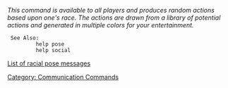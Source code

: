 *This command is available to all players and produces random actions
based upon one's race. The actions are drawn from a library of potential
actions and generated in multiple colors for your entertainment.*

` See Also:`  
`         help pose`  
`         help social`

[List of racial pose messages](List_of_racial_pose_messages "wikilink")

[Category: Communication
Commands](Category:_Communication_Commands "wikilink")
